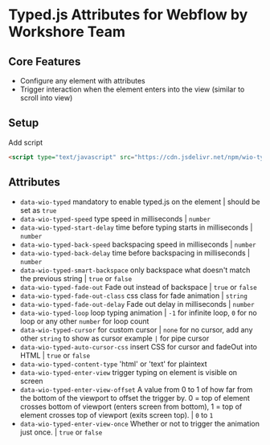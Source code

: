 # Typed.js Attributes for Webflow by Workshore Team

## Core Features
- Configure any element with attributes
- Trigger interaction when the element enters into the view (similar to scroll into view)

## Setup
Add script
```html
<script type="text/javascript" src="https://cdn.jsdelivr.net/npm/wio-typed@latest/build/index.min.js" />
```

## Attributes

- `data-wio-typed` mandatory to enable typed.js on the element | should be set as `true`
- `data-wio-typed-speed` type speed in milliseconds | `number`
- `data-wio-typed-start-delay`  time before typing starts in milliseconds | `number`
- `data-wio-typed-back-speed` backspacing speed in milliseconds | `number`
- `data-wio-typed-back-delay` time before backspacing in milliseconds | `number`
- `data-wio-typed-smart-backspace` only backspace what doesn't match the previous string | `true` or `false`
- `data-wio-typed-fade-out` Fade out instead of backspace | `true` or `false`
- `data-wio-typed-fade-out-class` css class for fade animation | `string`
- `data-wio-typed-fade-out-delay` Fade out delay in milliseconds | `number`
- `data-wio-typed-loop` loop typing animation | `-1` for infinite loop, `0` for no loop or any other `number` for loop count
- `data-wio-typed-cursor` for custom cursor | `none` for no cursor, add any other `string` to show as cursor example `|` for pipe cursor
- `data-wio-typed-auto-cursor-css` insert CSS for cursor and fadeOut into HTML | `true` or `false`
- `data-wio-typed-content-type` 'html' or 'text' for plaintext
- `data-wio-typed-enter-view` trigger typing on element is visible on screen
- `data-wio-typed-enter-view-offset` A value from 0 to 1 of how far from the bottom of the viewport to offset the trigger by. 0 = top of element crosses bottom of viewport (enters screen from bottom), 1 = top of element crosses top of viewport (exits screen top). | `0` to `1`
- `data-wio-typed-enter-view-once` Whether or not to trigger the animation just once. | `true` or `false`